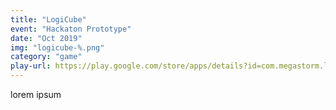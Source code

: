 ```yaml
---
title: "LogiCube"
event: "Hackaton Prototype"
date: "Oct 2019"
img: "logicube-%.png"
category: "game"
play-url: https://play.google.com/store/apps/details?id=com.megastorm.logicube
---
```

lorem ipsum